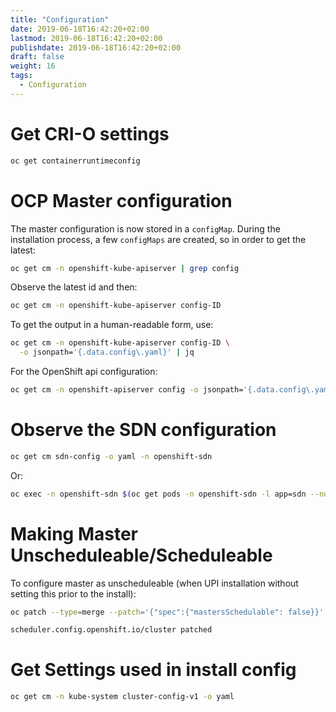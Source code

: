 ```yaml
---
title: "Configuration"
date: 2019-06-18T16:42:20+02:00
lastmod: 2019-06-18T16:42:20+02:00
publishdate: 2019-06-18T16:42:20+02:00
draft: false
weight: 16
tags:
  - Configuration
---
```


# Get CRI-O settings

```sh
oc get containerruntimeconfig
```

# OCP Master configuration

The master configuration is now stored in a `configMap`. During the installation
process, a few `configMaps` are created, so in order to get the latest:

```sh
oc get cm -n openshift-kube-apiserver | grep config
```

Observe the latest id and then:

```sh
oc get cm -n openshift-kube-apiserver config-ID
```

To get the output in a human-readable form, use:

```sh
oc get cm -n openshift-kube-apiserver config-ID \
  -o jsonpath='{.data.config\.yaml}' | jq
```

For the OpenShift api configuration:

```sh
oc get cm -n openshift-apiserver config -o jsonpath='{.data.config\.yaml}' | jq
```

# Observe the SDN configuration

```sh
oc get cm sdn-config -o yaml -n openshift-sdn
```

Or:

```sh
oc exec -n openshift-sdn $(oc get pods -n openshift-sdn -l app=sdn --no-headers=true -o custom-columns=:metadata.name|head -n1) cat /config/{kube-proxy-config,sdn-config}.yaml
```

# Making Master Unscheduleable/Scheduleable

To configure master as unscheduleable (when UPI installation without setting this prior to the install):

```sh
oc patch --type=merge --patch='{"spec":{"mastersSchedulable": false}}' schedulers.config.openshift.io cluster

scheduler.config.openshift.io/cluster patched
```

# Get Settings used in install config

```sh
oc get cm -n kube-system cluster-config-v1 -o yaml
```
